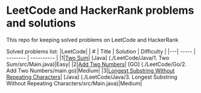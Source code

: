 # LeetCode and HackerRank problems and solutions

This repo for keeping solved problems on LeetCode and HackerRank

Solved problems list:
|LeetCode|
| # | Title | Solution | Difficulty |
|---| ----- | -------- | ---------- |
|1|[Two Sum](https://leetcode.com/problems/two-sum/)| [Java] (./LeetCode/Java/1. Two Sum/src/Main.java)|Easy|
|2|[Add Two Numbers](https://leetcode.com/problems/add-two-numbers/)| [GO] (./LeetCode/Go/2. Add Two Numbers/main.go)|Medium|
|3|[Longest Substring Without Repeating Characters](https://leetcode.com/problems/longest-substring-without-repeating-characters/)| [Java] (./LeetCode/Java/3. Longest Substring Without Repeating Characters/src/Main.java)|Medium|
